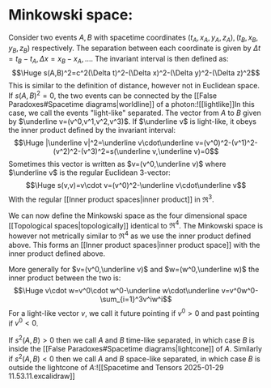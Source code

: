 # Minkowski space:

Consider two events $A,B$ with spacetime coordinates $(t_A,x_A,y_A,z_A),(t_B,x_B,y_B,z_B)$ respectively. The separation between each coordinate is given by $\Delta t=t_B-t_A,\Delta x=x_B-x_A,\dots$. The invariant interval is then defined as:$$\Huge s(A,B)^2=c^2(\Delta t)^2-(\Delta x)^2-(\Delta y)^2-(\Delta z)^2$$This is similar to the definition of distance, however not in Euclidean space. If $s(A,B)^2=0$, the two events can be connected by the [[False Paradoxes#Spacetime diagrams|worldline]] of a photon:![[lightlike]]In this case, we call the events "light-like" separated. The vector from $A$ to $B$ given by $\underline v=(v^0,v^1,v^2,v^3)$. If $\underline v$ is light-like, it obeys the inner product defined by the invariant interval:$$\Huge |\underline v|^2=\underline v\cdot\underline v=(v^0)^2-(v^1)^2-(v^2)^2-(v^3)^2=s(\underline v,\underline v)=0$$Sometimes this vector is written as $v=(v^0,\underline v)$ where $\underline v$ is the regular Euclidean $3$-vector:$$\Huge s(v,v)=v\cdot v=(v^0)^2-\underline v\cdot\underline  v$$With the regular [[Inner product spaces|inner product]] in $\Re^3$.

We can now define the Minkowski space as the four dimensional space [[Topological spaces|topologically]] identical to $\Re^4$. The Minkowski space is however not metrically similar to $\Re^4$ as we use the inner product defined above. This forms an [[Inner product spaces|inner product space]] with the inner product defined above.

More generally for $v=(v^0,\underline v)$ and $w=(w^0,\underline w)$ the inner product between the two is:$$\Huge v\cdot w=v^0\cdot w^0-\underline w\cdot\underline v=v^0w^0-\sum_{i=1}^3v^iw^i$$
For a light-like vector $v$, we call it future pointing if $v^0>0$ and past pointing if $v^0<0$.

If $s^2(A,B)>0$ then we call $A$ and $B$ time-like separated, in which case $B$ is inside the [[False Paradoxes#Spacetime diagrams|lightcone]] of $A$. Similarly if $s^2(A,B)<0$ then we call $A$ and $B$ space-like separated, in which case $B$ is outside the lightcone of $A$:![[Spacetime and Tensors 2025-01-29 11.53.11.excalidraw]]